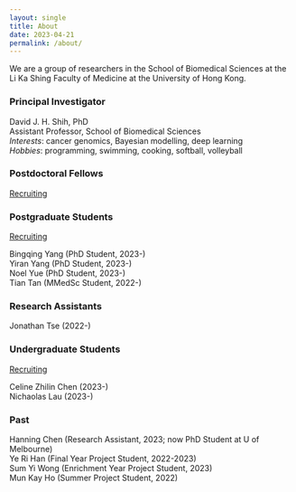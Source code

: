 ```yaml
---
layout: single
title: About
date: 2023-04-21
permalink: /about/
---
```


We are a group of researchers in the School of Biomedical Sciences at the
Li Ka Shing Faculty of Medicine at the University of Hong Kong.

### Principal Investigator

David J. H. Shih, PhD  
Assistant Professor, School of Biomedical Sciences  
*Interests*: cancer genomics, Bayesian modelling, deep learning  
*Hobbies*: programming, swimming, cooking, softball, volleyball  

### Postdoctoral Fellows

[Recruiting](/join/postdoc/)

### Postgraduate Students

[Recruiting](/join/postgrad/)

Bingqing Yang (PhD Student, 2023-)  
Yiran Yang (PhD Student, 2023-)  
Noel Yue (PhD Student, 2023-)  
Tian Tan (MMedSc Student, 2022-)  

### Research Assistants

Jonathan Tse (2022-)  

### Undergraduate Students

[Recruiting](/join/undergrad/)

Celine Zhilin Chen (2023-)  
Nichaolas Lau (2023-)  

### Past

Hanning Chen (Research Assistant, 2023; now PhD Student at U of Melbourne)  
Ye Ri Han (Final Year Project Student, 2022-2023)  
Sum Yi Wong (Enrichment Year Project Student, 2023)  
Mun Kay Ho (Summer Project Student, 2022)  


